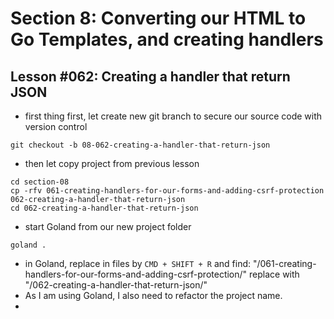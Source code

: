# Section 8: Converting our HTML to Go Templates, and creating handlers 

## Lesson #062: Creating a handler that return JSON

- first thing first, let create new git branch to secure our source code with version control

```shell
git checkout -b 08-062-creating-a-handler-that-return-json
```

- then let copy project from previous lesson

```shell
cd section-08
cp -rfv 061-creating-handlers-for-our-forms-and-adding-csrf-protection 062-creating-a-handler-that-return-json
cd 062-creating-a-handler-that-return-json
```

- start Goland from our new project folder

```shell
goland .
```

- in Goland, replace in files by `CMD + SHIFT + R` and find: "/061-creating-handlers-for-our-forms-and-adding-csrf-protection/" replace with "/062-creating-a-handler-that-return-json/"
- As I am using Goland, I also need to refactor the project name.
- 
